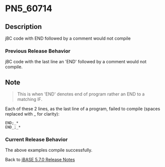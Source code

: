 # PN5_60714

<PageHeader />

## Description

jBC code with END followed by a comment would not compile

### Previous Release Behavior

jBC code with the last line an 'END' followed by a comment would not compile. 

## Note

>This is when 'END' denotes end of program rather an END to a matching IF.

Each of these 2 lines, as the last line of a program, failed to compile (spaces replaced with \_ for clarity):

```
END;_*
END_;_*
```

### Current Release Behavior

The above examples compile successfully.

Back to [jBASE 5.7.0 Release Notes](./../README.md)

<PageFooter />

